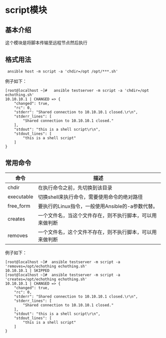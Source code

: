 # script模块

## 基本介绍

这个模块是将脚本传输至远程节点然后执行

## 格式用法

```shell
 ansible host -m script -a 'chdir=/opt /opt/***.sh'
```

例子如下：

```shell
[root@localhost ~]#   ansible testserver -m script -a 'chdir=/opt echothing.sh'
10.10.10.1 | CHANGED => {
    "changed": true,
    "rc": 0,
    "stderr": "Shared connection to 10.10.10.1 closed.\r\n",
    "stderr_lines": [
        "Shared connection to 10.10.10.1 closed."
    ],
    "stdout": "this is a shell script\r\n",
    "stdout_lines": [
        "this is a shell script"
    ]
}
```

## 常用命令

| 命令       | 描述                                                     |
| ---------- | -------------------------------------------------------- |
| chdir      | 在执行命令之前，先切换到该目录                           |
| executable | 切换shell来执行命令，需要使用命令的绝对路径              |
| free_form  | 要执行的Linux指令，一般使用Ansible的-a参数代替。         |
| creates    | 一个文件名，当这个文件存在，则不执行脚本，可以用来做判断 |
| removes    | 一个文件名，这个文件不存在，则不执行脚本，可以用来做判断 |

例子如下：

```shell
[root@localhost ~]#  ansible testserver -m script -a 'removes=/opt/echothing echothing.sh'
10.10.10.1 | SKIPPED
[root@localhost ~]#  ansible testserver -m script -a 'creates=/opt/echothing echothing.sh'
10.10.10.1 | CHANGED => {
    "changed": true,
    "rc": 0,
    "stderr": "Shared connection to 10.10.10.1 closed.\r\n",
    "stderr_lines": [
        "Shared connection to 10.10.10.1 closed."
    ],
    "stdout": "this is a shell script\r\n",
    "stdout_lines": [
        "this is a shell script"
    ]
}


```

